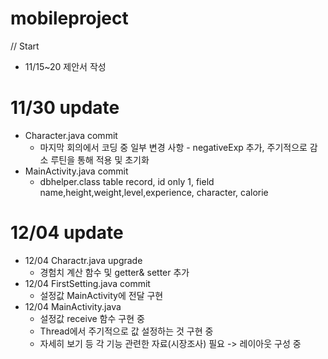 # mobileproject
// Start
- 11/15~20 제안서 작성

# 11/30 update
- Character.java commit
  - 마지막 회의에서 코딩 중 일부 변경 사항 - negativeExp 추가, 주기적으로 감소 루틴을 통해 적용 및 초기화
- MainActivity.java commit
  - dbhelper.class table record, id only 1, field name,height,weight,level,experience, character, calorie
  
# 12/04 update
- 12/04 Charactr.java upgrade
  - 경험치 계산 함수 및 getter& setter 추가  
- 12/04 FirstSetting.java commit
  - 설정값 MainActivity에 전달 구현
- 12/04 MainActivity.java
  - 설정값 receive 함수 구현 중
  - Thread에서 주기적으로 값 설정하는 것 구현 중
  - 자세히 보기 등 각 기능 관련한 자료(시장조사) 필요 -> 레이아웃 구성 중
  
